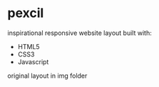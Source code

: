 # pexcil

inspirational responsive website layout built with:

* HTML5
* CSS3
* Javascript

original layout in img folder
